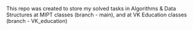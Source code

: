 This repo was created to store my solved tasks in Algorithms & Data Structures at MIPT classes (branch - main), and at VK Education classes (branch - VK_education)
